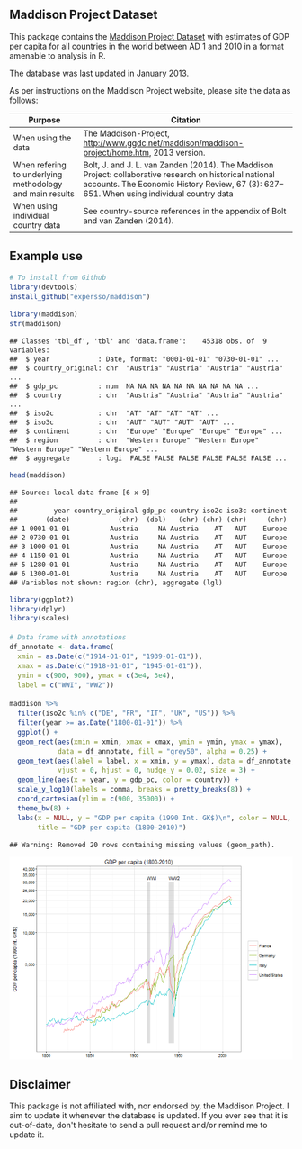 Maddison Project Dataset
------------------------

This package contains the [Maddison Project Dataset](http://www.ggdc.net/maddison/maddison-project/data.htm) with estimates of GDP per capita for all countries in the world between AD 1 and 2010 in a format amenable to analysis in R.

The database was last updated in January 2013.

As per instructions on the Maddison Project website, please site the data as follows:

| Purpose                                                  | Citation                                                                                                                                                                                             |
|----------------------------------------------------------|------------------------------------------------------------------------------------------------------------------------------------------------------------------------------------------------------|
| When using the data                                      | The Maddison-Project, <http://www.ggdc.net/maddison/maddison-project/home.htm>, 2013 version.                                                                                                        |
| When refering to underlying methodology and main results | Bolt, J. and J. L. van Zanden (2014). The Maddison Project: collaborative research on historical national accounts. The Economic History Review, 67 (3): 627–651. When using individual country data |
| When using individual country data                       | See country-source references in the appendix of Bolt and van Zanden (2014).                                                                                                                         |

Example use
-----------

``` r
# To install from Github
library(devtools)
install_github("expersso/maddison")
```

``` r
library(maddison)
str(maddison)
```

    ## Classes 'tbl_df', 'tbl' and 'data.frame':    45318 obs. of  9 variables:
    ##  $ year            : Date, format: "0001-01-01" "0730-01-01" ...
    ##  $ country_original: chr  "Austria" "Austria" "Austria" "Austria" ...
    ##  $ gdp_pc          : num  NA NA NA NA NA NA NA NA NA NA ...
    ##  $ country         : chr  "Austria" "Austria" "Austria" "Austria" ...
    ##  $ iso2c           : chr  "AT" "AT" "AT" "AT" ...
    ##  $ iso3c           : chr  "AUT" "AUT" "AUT" "AUT" ...
    ##  $ continent       : chr  "Europe" "Europe" "Europe" "Europe" ...
    ##  $ region          : chr  "Western Europe" "Western Europe" "Western Europe" "Western Europe" ...
    ##  $ aggregate       : logi  FALSE FALSE FALSE FALSE FALSE FALSE ...

``` r
head(maddison)
```

    ## Source: local data frame [6 x 9]
    ## 
    ##         year country_original gdp_pc country iso2c iso3c continent
    ##       (date)            (chr)  (dbl)   (chr) (chr) (chr)     (chr)
    ## 1 0001-01-01          Austria     NA Austria    AT   AUT    Europe
    ## 2 0730-01-01          Austria     NA Austria    AT   AUT    Europe
    ## 3 1000-01-01          Austria     NA Austria    AT   AUT    Europe
    ## 4 1150-01-01          Austria     NA Austria    AT   AUT    Europe
    ## 5 1280-01-01          Austria     NA Austria    AT   AUT    Europe
    ## 6 1300-01-01          Austria     NA Austria    AT   AUT    Europe
    ## Variables not shown: region (chr), aggregate (lgl)

``` r
library(ggplot2)
library(dplyr)
library(scales)

# Data frame with annotations
df_annotate <- data.frame(
  xmin = as.Date(c("1914-01-01", "1939-01-01")),
  xmax = as.Date(c("1918-01-01", "1945-01-01")),
  ymin = c(900, 900), ymax = c(3e4, 3e4),
  label = c("WWI", "WW2"))

maddison %>%
  filter(iso2c %in% c("DE", "FR", "IT", "UK", "US")) %>%
  filter(year >= as.Date("1800-01-01")) %>%
  ggplot() +
  geom_rect(aes(xmin = xmin, xmax = xmax, ymin = ymin, ymax = ymax),
            data = df_annotate, fill = "grey50", alpha = 0.25) +
  geom_text(aes(label = label, x = xmin, y = ymax), data = df_annotate, 
            vjust = 0, hjust = 0, nudge_y = 0.02, size = 3) +
  geom_line(aes(x = year, y = gdp_pc, color = country)) +
  scale_y_log10(labels = comma, breaks = pretty_breaks(8)) +
  coord_cartesian(ylim = c(900, 35000)) +
  theme_bw(8) +
  labs(x = NULL, y = "GDP per capita (1990 Int. GK$)\n", color = NULL,
       title = "GDP per capita (1800-2010)")
```

    ## Warning: Removed 20 rows containing missing values (geom_path).

![](plot-1.png)

Disclaimer
----------

This package is not affiliated with, nor endorsed by, the Maddison Project. I aim to update it whenever the database is updated. If you ever see that it is out-of-date, don't hesitate to send a pull request and/or remind me to update it.
